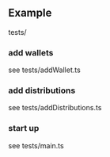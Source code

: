 
## Example
tests/
### add wallets
see tests/addWallet.ts
### add distributions
see tests/addDistributions.ts
### start up
see tests/main.ts